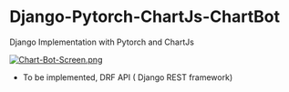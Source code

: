 # Django-Pytorch-ChartJs-ChartBot
Django Implementation with Pytorch and ChartJs

[![Chart-Bot-Screen.png](https://i.postimg.cc/qMRCGJgh/Chart-Bot-Screen.png)](https://postimg.cc/Cd31hVGS)

* To be implemented,  DRF API ( Django REST framework)
